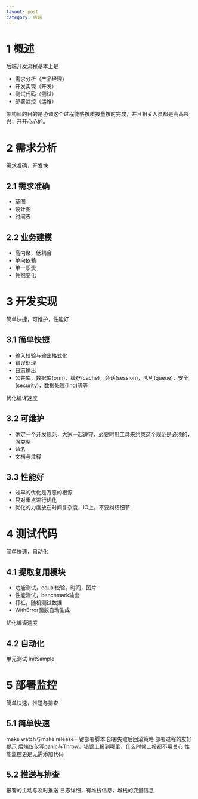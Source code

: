 ```yaml
---
layout: post
category: 后端
---
```


# 1 概述
后端开发流程基本上是

* 需求分析（产品经理）
* 开发实现（开发）
* 测试代码（测试）
* 部署监控（运维）

架构师的目的是协调这个过程能够按质按量按时完成，并且相关人员都是高高兴兴，开开心心的。

# 2 需求分析
需求准确，开发快

## 2.1 需求准确

* 草图
* 设计图
* 时间表

## 2.2 业务建模

* 高内聚，低耦合
* 单向依赖
* 单一职责
* 拥抱变化

# 3 开发实现
简单快捷，可维护，性能好

## 3.1 简单快捷

* 输入校验与输出格式化
* 错误处理
* 日志输出
* 公共库，数据库(orm)，缓存(cache)，会话(session)，队列(queue)，安全(security)，数据处理(linq)等等

优化编译速度

## 3.2 可维护

* 确定一个开发规范，大家一起遵守，必要时用工具来约束这个规范是必须的，强类型
* 命名
* 文档与注释

## 3.3 性能好

* 过早的优化是万恶的根源
* 只对重点进行优化
* 优化的力度放在时间复杂度，IO上，不要纠结细节

# 4 测试代码
简单快速，自动化

## 4.1 提取复用模块

* 功能测试，equal校验，时间，图片
* 性能测试，benchmark输出
* 打桩，随机测试数据
* WithError函数自动生成

优化编译速度

## 4.2 自动化
单元测试
InitSample

# 5 部署监控
简单快速，推送与排查

## 5.1 简单快速
make watch与make release一键部署脚本
部署失败后回滚策略
部署过程的友好提示
后端仅仅写panic与Throw，错误上报到哪里，什么时候上报都不用关心
性能监控更是无需添加代码

## 5.2 推送与排查
报警的主动与及时推送
日志详细，有堆栈信息，堆栈的变量信息


